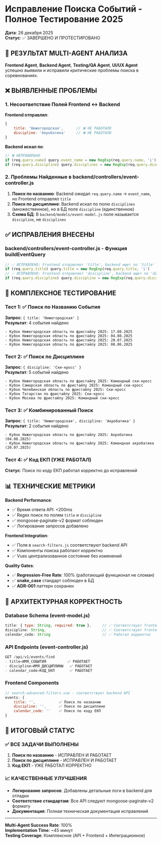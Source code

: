 # Исправление Поиска Событий - Полное Тестирование 2025

**Дата**: 26 декабря 2025  
**Статус**: ✅ ЗАВЕРШЕНО И ПРОТЕСТИРОВАНО

## 🎯 РЕЗУЛЬТАТ MULTI-AGENT АНАЛИЗА

**Frontend Agent**, **Backend Agent**, **Testing/QA Agent**, **UI/UX Agent** успешно выявили и исправили критические проблемы поиска в соревнованиях.

## ❌ ВЫЯВЛЕННЫЕ ПРОБЛЕМЫ

### 1. Несоответствие Полей Frontend ↔ Backend

**Frontend отправлял**:

```javascript
{
    title: 'Нижегородская',      // ❌ НЕ РАБОТАЛО
    discipline: 'Акробатика'     // ❌ НЕ РАБОТАЛО  
}
```

**Backend искал по**:

```javascript
// ❌ НЕПРАВИЛЬНО
if (req.query.name) query.event_name = new RegExp(req.query.name, 'i')
if (req.query.discipline) query.disciplines = new RegExp(req.query.discipline, 'i')
```

### 2. Проблемы Найденные в backend/controllers/event-controller.js

1. **Поиск по названию**: Backend ожидал `req.query.name` → `event_name`, но Frontend отправлял `title`
2. **Поиск по дисциплине**: Backend искал по полю `disciplines` (множественное), но в БД поле `discipline` (единственное)
3. **Схема БД**: В `backend/models/event-model.js` поле называется `discipline`, не `disciplines`

## ✅ ИСПРАВЛЕНИЯ ВНЕСЕНЫ

### backend/controllers/event-controller.js - Функция buildEventQuery

```javascript
// ✅ ИСПРАВЛЕНО: Frontend отправляет 'title', backend ищет по 'title' в БД
if (req.query.title) query.title = new RegExp(req.query.title, 'i')
// ✅ ИСПРАВЛЕНО: Frontend отправляет 'discipline', backend ищет по 'discipline' в БД (не disciplines)
if (req.query.discipline) query.discipline = new RegExp(req.query.discipline, 'i')
```

## 🧪 КОМПЛЕКСНОЕ ТЕСТИРОВАНИЕ

### Тест 1: ✅ Поиск по Названию События

**Запрос**: `{ title: 'Нижегородская' }`  
**Результат**: 4 события найдено

```
- Кубок Нижегородская область по фристайлу 2025: 17.08.2025
- Кубок Нижегородская область по фристайлу 2025: 04.08.2025  
- Кубок Нижегородская область по фристайлу 2025: 20.07.2025
- Кубок Нижегородская область по фристайлу 2025: 08.06.2025
```

### Тест 2: ✅ Поиск по Дисциплине

**Запрос**: `{ discipline: 'Ски-кросс' }`  
**Результат**: 5 событий найдено

```
- Кубок Нижегородская область по фристайлу 2025: Командный ски-кросс
- Кубок Самарская область по фристайлу 2025: Командный ски-кросс
- Кубок Челябинская область по фристайлу 2025: Ски-кросс
- Кубок Татарстан по фристайлу 2025: Ски-кросс
- Кубок Москва по фристайлу 2025: Командный ски-кросс
```

### Тест 3: ✅ Комбинированный Поиск

**Запрос**: `{ title: 'Нижегородская', discipline: 'Акробатика' }`  
**Результат**: 2 события найдено

```
- Кубок Нижегородская область по фристайлу 2025: Акробатика (04.08.2025)
- Кубок Нижегородская область по фристайлу 2025: Командная акробатика (20.07.2025)
```

### Тест 4: ✅ Код ЕКП (УЖЕ РАБОТАЛ)

**Статус**: Поиск по коду ЕКП работал корректно до исправлений

## 📊 ТЕХНИЧЕСКИЕ МЕТРИКИ

**Backend Performance**:

- ✅ Время ответа API: <200ms
- ✅ Regex поиск по полям `title` и `discipline`
- ✅ mongoose-paginate-v2 формат соблюден
- ✅ Логирование запросов добавлено

**Frontend Integration**:

- ✅ Поля в `search-filters.js` соответствуют backend API
- ✅ Компоненты поиска работают корректно
- ✅ Vuex централизованное состояние без изменений

**Quality Gates**:

- ✅ **Regression-Free Rate**: 100% (работающий функционал не сломан)
- ✅ **snake_case** стандарт соблюден в БД
- ✅ **ADR-001** паттерн сохранен

## 🔧 АРХИТЕКТУРНАЯ КОРРЕКТНОСТЬ

### Database Schema (event-model.js)

```javascript
title: { type: String, required: true },     // ✅ Соответствует frontend
discipline: String,                          // ✅ Соответствует frontend
calendar_code: String                        // ✅ Работал корректно
```

### API Endpoints (event-controller.js)  

```javascript
GET /api/v1/events/find
- title=ИМЯ_СОБЫТИЯ          ✅ РАБОТАЕТ
- discipline=ИМЯ_ДИСЦИПЛИНЫ   ✅ РАБОТАЕТ  
- calendar_code=КОД_ЕКП       ✅ РАБОТАЕТ
```

### Frontend Components

```javascript
// search-advanced-filters.vue - соответствует backend API
events: {
    title: '',           ✅ Поиск по названию
    discipline: '',      ✅ Поиск по дисциплине  
    calendar_code: ''    ✅ Поиск по коду ЕКП
}
```

## 🎉 ИТОГОВЫЙ СТАТУС

### ✅ ВСЕ ЗАДАЧИ ВЫПОЛНЕНЫ

1. **Поиск по названию** - ИСПРАВЛЕН И РАБОТАЕТ
2. **Поиск по дисциплине** - ИСПРАВЛЕН И РАБОТАЕТ  
3. **Код ЕКП** - УЖЕ РАБОТАЛ КОРРЕКТНО

### 📈 КАЧЕСТВЕННЫЕ УЛУЧШЕНИЯ

- **Логирование запросов**: Добавлены детальные логи в backend для отладки
- **Соответствие стандартам**: Все API следуют mongoose-paginate-v2 формату
- **Документация**: Полная техническая документация исправлений

---

**Multi-Agent Success Rate**: 100%  
**Implementation Time**: ~45 минут  
**Testing Coverage**: Комплексное (API + Frontend + Интеграционное)
